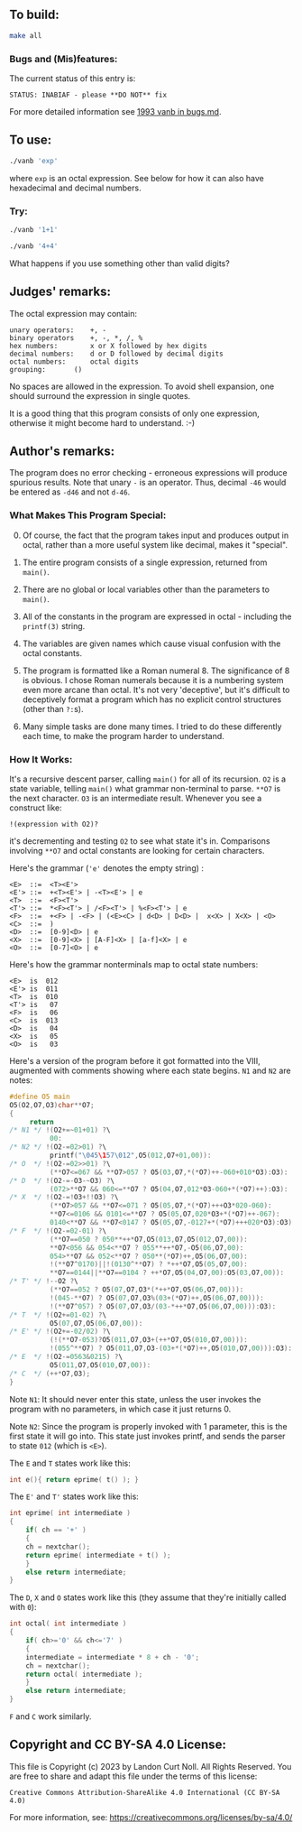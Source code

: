 ## To build:

```sh
make all
```


### Bugs and (Mis)features:

The current status of this entry is:

```
STATUS: INABIAF - please **DO NOT** fix
```

For more detailed information see [1993 vanb in bugs.md](/bugs.md#1993-vanb).


## To use:

```sh
./vanb 'exp'
```

where `exp` is an octal expression. See below for how it can also have
hexadecimal and decimal numbers.


### Try:

```sh
./vanb '1+1'

./vanb '4+4'
```

What happens if you use something other than valid digits?


## Judges' remarks:

The octal expression may contain:

```
unary operators:	+, -
binary operators	+, -, *, /, %
hex numbers:		x or X followed by hex digits
decimal numbers:	d or D followed by decimal digits
octal numbers:		octal digits
grouping:		()
```

No spaces are allowed in the expression.  To avoid shell expansion,
one should surround the expression in single quotes.

It is a good thing that this program consists of only one
expression, otherwise it might become hard to understand.  :-)


## Author's remarks:

The program does no error checking - erroneous expressions will
produce spurious results. Note that unary `-` is an operator. Thus,
decimal `-46` would be entered as `-d46` and not `d-46`.

### What Makes This Program Special:

0. Of course, the fact that the program takes input and produces output in
octal, rather than a more useful system like decimal, makes it "special".

1. The entire program consists of a single expression, returned from `main()`.

2. There are no global or local variables other than the parameters to `main()`.

3. All of the constants in the program are expressed in octal - including the
`printf(3)` string.

4. The variables are given names which cause visual confusion with the octal
constants.

5. The program is formatted like a Roman numeral 8. The significance of 8 is
obvious. I chose Roman numerals because it is a numbering system even more
arcane than octal. It's not very 'deceptive', but it's difficult to deceptively
format a program which has no explicit control structures (other than `?:`s).

6. Many simple tasks are done many times. I tried to do these differently each
time, to make the program harder to understand.

### How It Works:

It's a recursive descent parser, calling `main()`
for all of its recursion. `O2` is a state variable, telling `main()`
what grammar non-terminal to parse. `**O7` is the next character.
`O3` is an intermediate result. Whenever you see a construct like:

```
!(expression with O2)?
```

it's decrementing and testing `O2` to see what state it's in. Comparisons
involving `**O7` and octal constants are looking for certain characters.

Here's the grammar (`'e'` denotes the empty string) :


```
<E>  ::=  <T><E'>
<E'> ::=  +<T><E'> | -<T><E'> | e
<T>  ::=  <F><T'>
<T'> ::=  *<F><T'> | /<F><T'> | %<F><T'> | e
<F>  ::=  +<F> | -<F> | (<E><C> | d<D> | D<D> |  x<X> | X<X> | <O>
<C>  ::=  )
<D>  ::=  [0-9]<D> | e
<X>  ::=  [0-9]<X> | [A-F]<X> | [a-f]<X> | e
<O>  ::=  [0-7]<O> | e
```

Here's how the grammar nonterminals map to octal state numbers:

```
<E>  is  012
<E'> is  011
<T>  is  010
<T'> is   07
<F>  is   06
<C>  is  013
<D>  is   04
<X>  is   05
<O>  is   03
```

Here's a version of the program before it got formatted into the VIII,
augmented with comments showing where each state begins. `N1` and `N2` are
notes:

```c
#define O5 main
O5(O2,O7,O3)char**O7;
{
	 return
/* N1 */ !(O2+=~01+01) ?\
	      00:
/* N2 */ !(O2-=02>01) ?\
	      printf("\045\157\012",O5(012,O7+01,00)):
/* O  */ !(O2-=02>>01) ?\
	      (**O7<=067 && **O7>057 ? O5(03,O7,*(*O7)++-060+010*O3):O3):
/* D  */ !(O2-=-O3-~O3) ?\
	      (072>**O7 && 060<=**O7 ? O5(04,O7,012*O3-060+*(*O7)++):O3):
/* X  */ !(O2-=!O3+!!O3) ?\
	      (**O7>057 && **O7<=071 ? O5(05,O7,*(*O7)+++O3*020-060):
	      **O7<=0106 && 0101<=**O7 ? O5(05,O7,020*O3+*(*O7)++-067):
	      0140<**O7 && **O7<0147 ? O5(05,O7,-0127+*(*O7)+++020*O3):O3):
/* F  */ !(O2-=02-01) ?\
	      (**O7==050 ? 050**++*O7,O5(013,O7,O5(012,O7,00)):
	      **O7<056 && 054<**O7 ? 055**++*O7,-O5(06,O7,00):
	      054>**O7 && 052<**O7 ? 050**(*O7)++,O5(06,O7,00):
	      !(**O7^0170)||!(0130^**O7) ? *++*O7,O5(05,O7,00):
	      **O7==0144||**O7==0104 ? ++*O7,O5(04,O7,00):O5(03,O7,00)):
/* T' */ !--O2 ?\
	      (**O7==052 ? O5(07,O7,O3*(*++*O7,O5(06,O7,00))):
	      !(045-**O7) ? O5(07,O7,O3%(03+(*O7)++,O5(06,O7,00))):
	      !(**O7^057) ? O5(07,O7,O3/(03-*++*O7,O5(06,O7,00))):O3):
/* T  */ !(O2+=01-02) ?\
	      O5(07,O7,O5(06,O7,00)):
/* E' */ !(O2+=-02/02) ?\
	      (!(**O7-053)?O5(011,O7,O3+(++*O7,O5(010,O7,00))):
	      !(055^**O7) ? O5(011,O7,O3-(03+*(*O7)++,O5(010,O7,00))):O3):
/* E  */ !(O2-=0563&0215) ?\
	      O5(011,O7,O5(010,O7,00)):
/* C  */ (++*O7,O3);
}
```

Note `N1`: It should never enter this state, unless the user invokes the
program with no parameters, in which case it just returns 0.

Note `N2`: Since the program is properly invoked with 1 parameter, this is
the first state it will go into. This state just invokes
printf, and sends the parser to state `012` (which is `<E>`).

The `E` and `T` states work like this:

```c
int e(){ return eprime( t() ); }
```


The `E'` and `T'` states work like this:

```c
int eprime( int intermediate )
{
    if( ch == '+' )
    {
	ch = nextchar();
	return eprime( intermediate + t() );
    }
    else return intermediate;
}
```

The `D`, `X` and `O` states work like this (they assume that they're initially
called with `0`):

```c
int octal( int intermediate )
{
    if( ch>='0' && ch<='7' )
    {
	intermediate = intermediate * 8 + ch - '0';
	ch = nextchar();
	return octal( intermediate );
    }
    else return intermediate;
}

```

`F` and `C` work similarly.


## Copyright and CC BY-SA 4.0 License:

This file is Copyright (c) 2023 by Landon Curt Noll.  All Rights Reserved.
You are free to share and adapt this file under the terms of this license:

    Creative Commons Attribution-ShareAlike 4.0 International (CC BY-SA 4.0)

For more information, see: https://creativecommons.org/licenses/by-sa/4.0/
